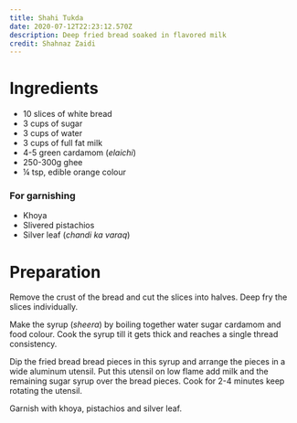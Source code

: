 ```yaml
---
title: Shahi Tukda
date: 2020-07-12T22:23:12.570Z
description: Deep fried bread soaked in flavored milk
credit: Shahnaz Zaidi
---
```


# Ingredients
* 10 slices of white bread
* 3 cups of sugar
* 3 cups of water 
* 3 cups of full fat milk
* 4-5 green cardamom (_elaichi_) 
* 250-300g ghee
* ¼ tsp, edible orange colour

### For garnishing
* Khoya
* Slivered pistachios 
* Silver leaf (_chandi ka varaq_)

# Preparation
Remove the crust of the bread and cut the slices into halves. Deep fry the slices individually.

Make the syrup (_sheera_) by boiling together water sugar cardamom and food colour. Cook the syrup till it gets thick and reaches a single thread consistency.

Dip the fried bread bread pieces in this syrup and arrange the pieces in a wide aluminum utensil. Put this utensil on low flame add milk and the remaining sugar syrup over the bread pieces. Cook for 2-4 minutes keep rotating the utensil.

Garnish with khoya, pistachios and silver leaf.
